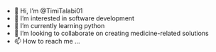 - 👋 Hi, I’m @TimiTalabi01
- 👀 I’m interested in software development 
- 🌱 I’m currently learning python 
- 💞️ I’m looking to collaborate on creating medicine-related solutions 
- 📫 How to reach me ...

<!---
TimiTalabi01/TimiTalabi01 is a ✨ special ✨ repository because its `README.md` (this file) appears on your GitHub profile.
You can click the Preview link to take a look at your changes.
--->
